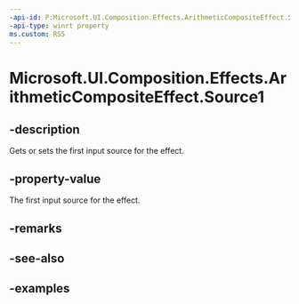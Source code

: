 ```yaml
---
-api-id: P:Microsoft.UI.Composition.Effects.ArithmeticCompositeEffect.Source1
-api-type: winrt property
ms.custom: RS5
---
```


<!-- Property syntax.
public IGraphicsEffectSource Source1 { get;  set; }
-->

# Microsoft.UI.Composition.Effects.ArithmeticCompositeEffect.Source1

## -description
Gets or sets the first input source for the effect.

## -property-value
The first input source for the effect.

## -remarks

## -see-also

## -examples

